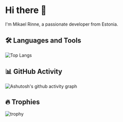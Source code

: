 # Hi there 👋

I'm Mikael Rinne, a passionate developer from Estonia.

## 🛠️ Languages and Tools
![Top Langs](https://github-readme-stats.vercel.app/api/top-langs/?username=rorychatt&layout=compact&langs_count=100&hide=html)


## 📊 GitHub Activity
![Ashutosh's github activity graph](https://github-readme-activity-graph.vercel.app/graph?username=rorychatt&theme=react-dark)


## 🔥 Trophies
![trophy](https://github-profile-trophy.vercel.app/?username=rorychatt&theme=onedark)
